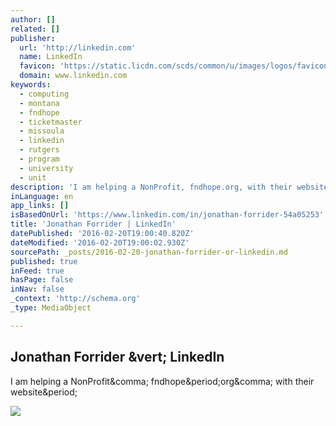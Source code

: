 ```yaml
---
author: []
related: []
publisher:
  url: 'http://linkedin.com'
  name: LinkedIn
  favicon: 'https://static.licdn.com/scds/common/u/images/logos/favicons/v1/favicon.ico'
  domain: www.linkedin.com
keywords:
  - computing
  - montana
  - fndhope
  - ticketmaster
  - missoula
  - linkedin
  - rutgers
  - program
  - university
  - unit
description: 'I am helping a NonProfit, fndhope.org, with their website.'
inLanguage: en
app_links: []
isBasedOnUrl: 'https://www.linkedin.com/in/jonathan-forrider-54a05253'
title: 'Jonathan Forrider | LinkedIn'
datePublished: '2016-02-20T19:00:40.820Z'
dateModified: '2016-02-20T19:00:02.930Z'
sourcePath: _posts/2016-02-20-jonathan-forrider-or-linkedin.md
published: true
inFeed: true
hasPage: false
inNav: false
_context: 'http://schema.org'
_type: MediaObject

---
```

<article style=""><h1>Jonathan Forrider &amp;vert; LinkedIn</h1><p>I am helping a NonProfit&amp;comma; fndhope&amp;period;org&amp;comma; with their website&amp;period;</p><img src="https://media.licdn.com/mpr/mpr/shrinknp_200_200/p/6/000/252/045/08d09a2.jpg" /></article>
